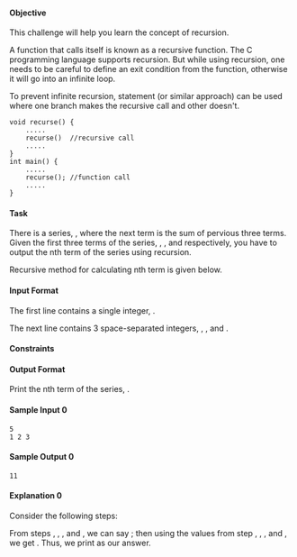 #### Objective

This challenge will help you learn the concept of recursion.

A function that calls itself is known as a recursive function. The C programming language supports recursion. But while using recursion, one needs to be careful to define an exit condition from the function, otherwise it will go into an infinite loop.

To prevent infinite recursion,  statement (or similar approach) can be used where one branch makes the recursive call and other doesn't.

```
void recurse() {
    .....
    recurse()  //recursive call
    .....
}
int main() {
    .....
    recurse(); //function call
    .....
}
```

#### Task

There is a series, , where the next term is the sum of pervious three terms. Given the first three terms of the series, , , and  respectively, you have to output the nth term of the series using recursion.

Recursive method for calculating nth term is given below.

#### Input Format

The first line contains a single integer, .

The next line contains 3 space-separated integers, , , and .

#### Constraints

#### Output Format

Print the nth term of the series, .

#### Sample Input 0

```
5
1 2 3
```

#### Sample Output 0

```
11
```

#### Explanation 0

Consider the following steps:

From steps , , , and , we can say ; then using the values from step , , , and , we get . Thus, we print  as our answer.